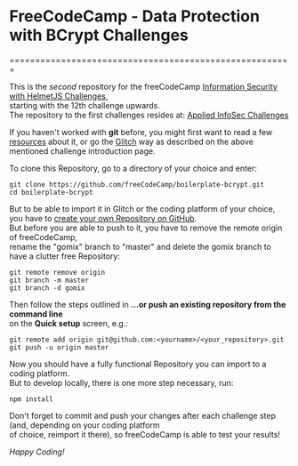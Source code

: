 # FreeCodeCamp - Data Protection with BCrypt Challenges
=======================================================

This is the _second_ repository for the freeCodeCamp [Information Security with HelmetJS Challenges](https://learn.freecodecamp.org/information-security-and-quality-assurance/information-security-with-helmetjs/),   
starting with the 12th challenge upwards.  
The repository to the first challenges resides at: [Applied InfoSec Challenges](https://github.com/freeCodeCamp/boilerplate-infosec)     

If you haven't worked with **git** before, you might first want to read a few   
[resources](http://try.github.io/) about it, or go the [Glitch](https://glitch.com/) 
way as described on the above mentioned challenge introduction page.

To clone this Repository, go to a directory of your choice and enter:
```
git clone https://github.com/freeCodeCamp/boilerplate-bcrypt.git
cd boilerplate-bcrypt
```
But to be able to import it in Glitch or the coding platform of your choice,  
you have to [create your own Repository on GitHub](https://help.github.com/articles/creating-a-new-repository/).  
But before you are able to push to it, you have to remove the remote origin of
freeCodeCamp,   
rename the "gomix" branch to "master" and delete the gomix branch
to have a clutter free Repository:
```
git remote remove origin
git branch -m master
git branch -d gomix
```
Then follow the steps outlined in **...or push an existing repository from the command line**  
on the **Quick setup** screen, e.g.:
```
git remote add origin git@github.com:<yourname>/<your_repository>.git
git push -u origin master
```

Now you should have a fully functional Repository you can import to a coding platform.  
But to develop locally, there is one more step necessary, run:
```
npm install
```

Don't forget to commit and push your changes after each challenge step (and, 
depending on your coding platform      
of choice, reimport it there), so freeCodeCamp is able to test your results!  

*Happy Coding!*